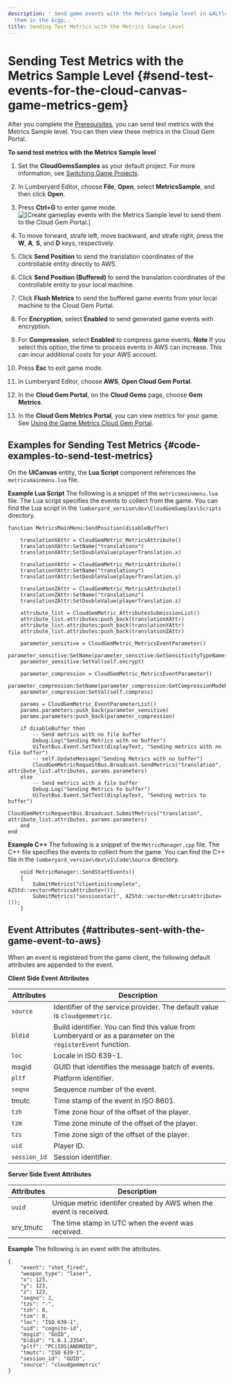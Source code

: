 ```yaml
---
description: ' Send game events with the Metrics Sample level in &ALYlong; and view
  them in the &cgp;. '
title: Sending Test Metrics with the Metrics Sample Level
---
```

# Sending Test Metrics with the Metrics Sample Level {#send-test-events-for-the-cloud-canvas-game-metrics-gem}

After you complete the [Prerequisites](/docs/userguide/gems/cloud-canvas/metrics-gem#cloud-canvas-cloud-gem-metrics-prerequisites), you can send test metrics with the Metrics Sample level\. You can then view these metrics in the Cloud Gem Portal\.

**To send test metrics with the Metrics Sample level**

1. Set the **CloudGemsSamples** as your default project\. For more information, see [Switching Game Projects](/docs/userguide/configurator/projects#project-configurator-different-project)\.

1. In Lumberyard Editor, choose **File**, **Open**, select **MetricsSample**, and then click **Open**\.

1. Press **Ctrl\+G** to enter game mode\.
![\[Create gameplay events with the Metrics Sample level to send them to the Cloud Gem Portal.\]](/images/userguide/cloud_canvas/cloud-canvas-game-metrics-gem-metrics-sample-level.png)

1. To move forward, strafe left, move backward, and strafe right, press the **W**, **A**, **S**, and **D** keys, respectively\.

1. Click **Send Position** to send the translation coordinates of the controllable entity directly to AWS\.

1. Click **Send Position \(Buffered\)** to send the translation coordinates of the controllable entity to your local machine\.

1. Click **Flush Metrics** to send the buffered game events from your local machine to the Cloud Gem Portal\.

1. For **Encryption**, select **Enabled** to send generated game events with encryption\.

1. For **Compression**, select **Enabled** to compress game events\.
**Note**
If you select this option, the time to process events in AWS can increase\. This can incur additional costs for your AWS account\.

1. Press **Esc** to exit game mode\.

1. In Lumberyard Editor, choose **AWS**, **Open Cloud Gem Portal**\.

1. In the **Cloud Gem Portal**, on the **Cloud Gems** page, choose **Gem Metrics**\.

1. In the **Cloud Gem Metrics Portal**, you can view metrics for your game\. See [Using the Game Metrics Cloud Gem Portal](/docs/userguide/using-the-cloud-gem-metrics-portal.md)\.

## Examples for Sending Test Metrics {#code-examples-to-send-test-metrics}

On the **UICanvas** entity, the **Lua Script** component references the `metricsmainmenu.lua` file\.

**Example Lua Script**
The following is a snippet of the `metricsmainmenu.lua` file\. The Lua script specifies the events to collect from the game\. You can find the Lua script in the `lumberyard_version\dev\CloudGemSamples\Scripts` directory\.

```
function MetricsMainMenu:SendPosition(disableBuffer)

	translationXAttr = CloudGemMetric_MetricsAttribute()
    translationXAttr:SetName("translationx")
	translationXAttr:SetDoubleValue(playerTranslation.x)

	translationYAttr = CloudGemMetric_MetricsAttribute()
    translationYAttr:SetName("translationy")
	translationYAttr:SetDoubleValue(playerTranslation.y)

	translationZAttr = CloudGemMetric_MetricsAttribute()
    translationZAttr:SetName("translationz")
	translationZAttr:SetDoubleValue(playerTranslation.z)

	attribute_list = CloudGemMetric_AttributesSubmissionList()
	attribute_list.attributes:push_back(translationXAttr)
	attribute_list.attributes:push_back(translationYAttr)
	attribute_list.attributes:push_back(translationZAttr)

	parameter_sensitive = CloudGemMetric_MetricsEventParameter()
	parameter_sensitive:SetName(parameter_sensitive:GetSensitivityTypeName())
	parameter_sensitive:SetVal(self.encrypt)

	parameter_compression = CloudGemMetric_MetricsEventParameter()
	parameter_compression:SetName(parameter_compression:GetCompressionModeName())
	parameter_compression:SetVal(self.compress)

	params = CloudGemMetric_EventParameterList()
	params.parameters:push_back(parameter_sensitive)
	params.parameters:push_back(parameter_compression)

	if disableBuffer then
		-- Send metrics with no file buffer
		Debug.Log("Sending Metrics with no buffer")
		UiTextBus.Event.SetText(displayText, "Sending metrics with no file buffer")
		-- self.UpdateMessage("Sending Metrics with no buffer")
		CloudGemMetricRequestBus.Broadcast.SendMetrics("translation", attribute_list.attributes, params.parameters)
	else
		-- Send metrics with a file buffer
		Debug.Log("Sending Metrics to buffer")
		UiTextBus.Event.SetText(displayText, "Sending metrics to buffer")
		CloudGemMetricRequestBus.Broadcast.SubmitMetrics("translation", attribute_list.attributes, params.parameters)
	end
end
```

**Example C\+\+**
The following is a snippet of the `MetricManager.cpp` file\. The C\+\+ file specifies the events to collect from the game\. You can find the C\+\+ file in the `lumberyard_version\dev\v1\Code\Source` directory\.

```
    void MetricManager::SendStartEvents()
    {
        SubmitMetrics("clientinitcomplete", AZStd::vector<MetricsAttribute>());
        SubmitMetrics("sessionstart", AZStd::vector<MetricsAttribute>());
    }
```

## Event Attributes {#attributes-sent-with-the-game-event-to-aws}

When an event is registered from the game client, the following default attributes are appended to the event\.


**Client Side Event Attributes**

| Attributes | Description |
| --- | --- |
|  `source`  |  Identifier of the service provider\. The default value is `cloudgemmetric`\.  |
|  `bldid`  |  Build identifier\. You can find this value from Lumberyard or as a parameter on the `registerEvent` function\.  |
|  `loc `  |  Locale in ISO 639\-1\.  |
| msgid  |  GUID that identifies the message batch of events\.  |
|  `pltf`   |  Platform identifier\.  |
|  `seqno`   |  Sequence number of the event\.  |
| tmutc |  Time stamp of the event in ISO 8601\.  |
|  `tzh`   |  Time zone hour of the offset of the player\.  |
|  `tzm`  |  Time zone minute of the offset of the player\.  |
|  `tzs`   |  Time zone sign of the offset of the player\.  |
|  `uid`   | Player ID\. |
|  `session_id`  |  Session identifier\.  |


**Server Side Event Attributes**

| Attributes | Description |
| --- | --- |
|  `uuid `  |  Unique metric identifer created by AWS when the event is received\.  |
| srv\_tmutc | The time stamp in UTC when the event was received\. |

**Example**
The following is an event with the attributes\.

```
{
    "event": "shot_fired",
    "weapon_type": "laser",
    "x": 123,
    "y": 123,
    "z": 123,
    "seqno": 1,
    "tzs": "-",
    "tzh": 8,
    "tzm": 0,
    "loc": "ISO 639-1",
    "uid": "cognito-id",
    "msgid": "GUID",
    "bldid": "1.0.1.2354",
    "pltf": "PC|IOS|ANDROID",
    "tmutc": "ISO 639-1",
    "session_id": "GUID",
    "source": "cloudgemmetric"
}
```